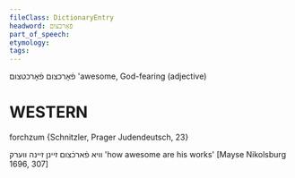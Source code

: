 ```yaml
---
fileClass: DictionaryEntry
headword: פֿאָרכצום
part_of_speech: 
etymology: 
tags: 
---
```

פֿאָרכצום
פֿאָרכטצום
'awesome, God-fearing (adjective)

WESTERN
========

forchzum {Schnitzler, Prager Judendeutsch, 23}

וויא פֿארכֿצום זיינן זיינה ווערק
'how awesome are his works'
[Mayse Nikolsburg 1696, 307]
